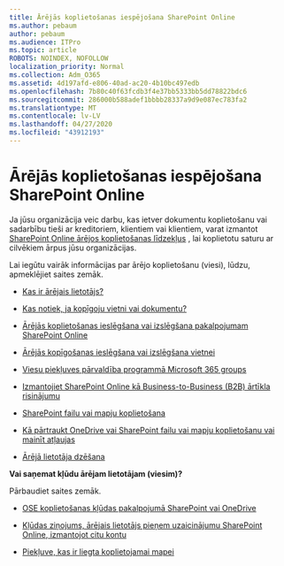 ```yaml
---
title: Ārējās koplietošanas iespējošana SharePoint Online
ms.author: pebaum
author: pebaum
ms.audience: ITPro
ms.topic: article
ROBOTS: NOINDEX, NOFOLLOW
localization_priority: Normal
ms.collection: Adm_O365
ms.assetid: 4d197afd-e806-40ad-ac20-4b10bc497edb
ms.openlocfilehash: 7b80c40f63fcdb3f4e37bb5333bb5dd78822bdc6
ms.sourcegitcommit: 286000b588adef1bbbb28337a9d9e087ec783fa2
ms.translationtype: MT
ms.contentlocale: lv-LV
ms.lasthandoff: 04/27/2020
ms.locfileid: "43912193"
---
```

# <a name="enable-external-sharing-in-sharepoint-online"></a>Ārējās koplietošanas iespējošana SharePoint Online

Ja jūsu organizācija veic darbu, kas ietver dokumentu koplietošanu vai sadarbību tieši ar kreditoriem, klientiem vai klientiem, varat izmantot [SharePoint Online ārējos koplietošanas līdzekļus](https://docs.microsoft.com/sharepoint/external-sharing-overview) , lai koplietotu saturu ar cilvēkiem ārpus jūsu organizācijas.

Lai iegūtu vairāk informācijas par ārējo koplietošanu (viesi), lūdzu, apmeklējiet saites zemāk.

- [Kas ir ārējais lietotājs?](https://docs.microsoft.com/sharepoint/external-sharing-overview#what-is-an-external-user)

- [Kas notiek, ja kopīgoju vietni vai dokumentu?](https://docs.microsoft.com/sharepoint/external-sharing-overview#what-happens-when-i-share-a-site-or-document)

- [Ārējās koplietošanas ieslēgšana vai izslēgšana pakalpojumam SharePoint Online](https://docs.microsoft.com/sharepoint/turn-external-sharing-on-or-off)

- [Ārējās kopīgošanas ieslēgšana vai izslēgšana vietnei](https://docs.microsoft.com/sharepoint/change-external-sharing-site)

- [Viesu piekļuves pārvaldība programmā Microsoft 365 groups](https://docs.microsoft.com/office365/admin/create-groups/manage-guest-access-in-groups?view=o365-worldwide)

- [Izmantojiet SharePoint Online kā Business-to-Business (B2B) ārtīkla risinājumu](https://docs.microsoft.com/sharepoint/create-b2b-extranet)

- [SharePoint failu vai mapju koplietošana](https://support.office.com/article/share-sharepoint-files-or-folders-1fe37332-0f9a-4719-970e-d2578da4941c)

- [Kā pārtraukt OneDrive vai SharePoint failu vai mapju koplietošanu vai mainīt atļaujas](https://support.office.com/article/stop-sharing-onedrive-or-sharepoint-files-or-folders-or-change-permissions-0a36470f-d7fe-40a0-bd74-0ac6c1e13323)

- [Ārējā lietotāja dzēšana](https://docs.microsoft.com/sharepoint/remove-users#delete-a-guest-from-the-microsoft-365-admin-center)

**Vai saņemat kļūdu ārējam lietotājam (viesim)?**

Pārbaudiet saites zemāk. 

- [OSE koplietošanas kļūdas pakalpojumā SharePoint vai OneDrive](https://docs.microsoft.com/sharepoint/sharepoint-onedrive-error-message)

- [Kļūdas ziņojums, ārējais lietotājs pieņem uzaicinājumu SharePoint Online, izmantojot citu kontu](https://docs.microsoft.com/sharepoint/support/sharing-and-permissions/error-when-external-user-accepts-an-invitation-by-using-another-account)

- [Piekļuve, kas ir liegta koplietojamai mapei](https://docs.microsoft.com/sharepoint/support/sharing-and-permissions/cannot-access-shared-folder)
